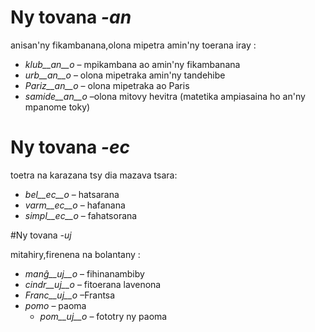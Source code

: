 # Ny tovana *-an*

anisan'ny fikambanana,olona mipetra amin'ny toerana iray :

- *klub__an__o*    – mpikambana ao amin'ny fikambanana
- *urb__an__o*  – olona mipetraka amin'ny tandehibe
- *Pariz__an__o* – olona mipetraka ao Paris
- *samide__an__o*  –olona mitovy hevitra  (matetika ampiasaina ho an'ny mpanome toky)
 

# Ny tovana *-ec*

toetra na karazana tsy dia mazava tsara:

- *bel__ec__o*   – hatsarana
- *varm__ec__o*  – hafanana
- *simpl__ec__o* – fahatsorana

#Ny tovana  *-uj*

mitahiry,firenena na bolantany  :

- *manĝ__uj__o*  – fihinanambiby
- *cindr__uj__o* – fitoerana lavenona
- *Franc__uj__o* –Frantsa
- *pomo*   – paoma
	- *pom__uj__o*   – fototry ny paoma
